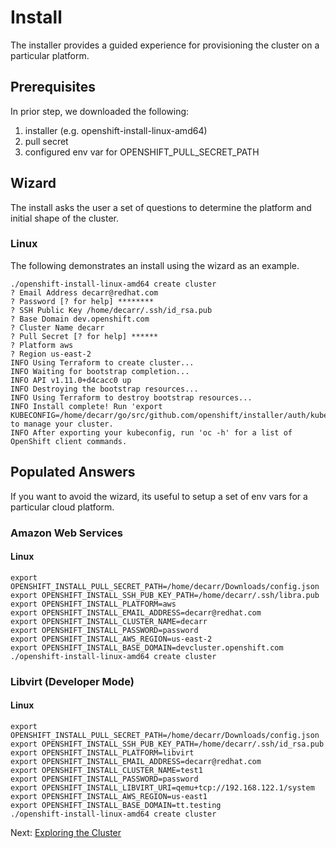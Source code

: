 # Install

The installer provides a guided experience for provisioning the cluster on a particular platform.

## Prerequisites

In prior step, we downloaded the following:

1. installer (e.g. openshift-install-linux-amd64)
1. pull secret
1. configured env var for OPENSHIFT_PULL_SECRET_PATH

## Wizard

The install asks the user a set of questions to determine the platform and initial shape of the cluster.

### Linux

The following demonstrates an install using the wizard as an example.

```
./openshift-install-linux-amd64 create cluster
? Email Address decarr@redhat.com
? Password [? for help] ********
? SSH Public Key /home/decarr/.ssh/id_rsa.pub
? Base Domain dev.openshift.com
? Cluster Name decarr
? Pull Secret [? for help] ******
? Platform aws
? Region us-east-2
INFO Using Terraform to create cluster...         
INFO Waiting for bootstrap completion...          
INFO API v1.11.0+d4cacc0 up
INFO Destroying the bootstrap resources...        
INFO Using Terraform to destroy bootstrap resources... 
INFO Install complete! Run 'export KUBECONFIG=/home/decarr/go/src/github.com/openshift/installer/auth/kubeconfig' to manage your cluster. 
INFO After exporting your kubeconfig, run 'oc -h' for a list of OpenShift client commands. 
```

## Populated Answers

If you want to avoid the wizard, its useful to setup a set of env vars for a particular cloud platform.

### Amazon Web Services

#### Linux

```
export OPENSHIFT_INSTALL_PULL_SECRET_PATH=/home/decarr/Downloads/config.json
export OPENSHIFT_INSTALL_SSH_PUB_KEY_PATH=/home/decarr/.ssh/libra.pub
export OPENSHIFT_INSTALL_PLATFORM=aws
export OPENSHIFT_INSTALL_EMAIL_ADDRESS=decarr@redhat.com
export OPENSHIFT_INSTALL_CLUSTER_NAME=decarr
export OPENSHIFT_INSTALL_PASSWORD=password
export OPENSHIFT_INSTALL_AWS_REGION=us-east-2
export OPENSHIFT_INSTALL_BASE_DOMAIN=devcluster.openshift.com
./openshift-install-linux-amd64 create cluster
```

### Libvirt (Developer Mode)

#### Linux

```
export OPENSHIFT_INSTALL_PULL_SECRET_PATH=/home/decarr/Downloads/config.json
export OPENSHIFT_INSTALL_SSH_PUB_KEY_PATH=/home/decarr/.ssh/id_rsa.pub
export OPENSHIFT_INSTALL_PLATFORM=libvirt
export OPENSHIFT_INSTALL_EMAIL_ADDRESS=decarr@redhat.com
export OPENSHIFT_INSTALL_CLUSTER_NAME=test1
export OPENSHIFT_INSTALL_PASSWORD=password
export OPENSHIFT_INSTALL_LIBVIRT_URI=qemu+tcp://192.168.122.1/system
export OPENSHIFT_INSTALL_AWS_REGION=us-east1
export OPENSHIFT_INSTALL_BASE_DOMAIN=tt.testing
./openshift-install-linux-amd64 create cluster
```
Next: [Exploring the Cluster](03-explore.md)